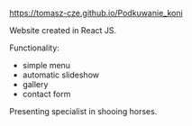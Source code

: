 https://tomasz-cze.github.io/Podkuwanie_koni

Website created in React JS.

Functionality:
- simple menu
- automatic slideshow
- gallery
- contact form

Presenting specialist in shooing horses.